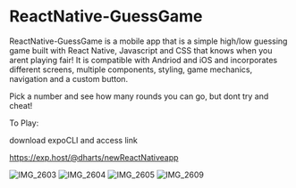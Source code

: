 # ReactNative-GuessGame

ReactNative-GuessGame is a mobile app that is a simple high/low guessing game built with React Native, Javascript and CSS that knows when you arent playing fair! It is compatible with Andriod and iOS and incorporates different screens, multiple components, styling, game mechanics, navigation and a custom button.

Pick a number and see how many rounds you can go, but dont try and cheat! 

To Play:

download expoCLI and access link

https://exp.host/@dharts/newReactNativeapp


![IMG_2603](https://user-images.githubusercontent.com/50594925/89113026-4d59e380-d420-11ea-8dd6-449e8e530339.PNG)
![IMG_2604](https://user-images.githubusercontent.com/50594925/89113027-4fbc3d80-d420-11ea-92b3-b3a04e6a6ab1.PNG)
![IMG_2605](https://user-images.githubusercontent.com/50594925/89113028-5054d400-d420-11ea-8b5f-d5f7f42c3391.PNG)
![IMG_2609](https://user-images.githubusercontent.com/50594925/89113029-521e9780-d420-11ea-99ef-bc548cb80013.PNG)
